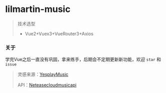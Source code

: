 # lilmartin-music

> 技术选型
>
> + Vue2+Vuex3+VueRouter3+Axios

### 关于

学完Vue之后一直没有巩固，拿来练手，后期会不定期更新新功能，欢迎 `star` 和 `issue`

>  灵感来源：[YesplayMusic](https://music.qier222.com/library)
>
> API：[Neteasecloudmusicapi](https://neteasecloudmusicapi.vercel.app)
